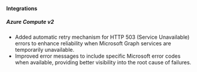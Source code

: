 
#### Integrations

##### Azure Compute v2

- Added automatic retry mechanism for HTTP 503 (Service Unavailable) errors to enhance reliability when Microsoft Graph services are temporarily unavailable.
- Improved error messages to include specific Microsoft error codes when available, providing better visibility into the root cause of failures.

